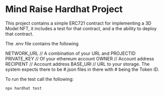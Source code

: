 # Mind Raise Hardhat Project

This project contains a simple ERC721 contract for implementing a 3D Model NFT, it includes a test for that contract, and a the ability to deploy that contract.

The .env file contains the following

NETWORK_URL // A combination of your URL and PROJECTID
PRIVATE_KEY // Of your ethereum account
OWNER // Account address
RECIPIENT // Account address
BASE_URI // URL to your storage. The system expects there to be #.json files in there with # being the Token ID.

To run the test call the following:

```shell
npx hardhat test
```
